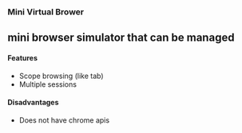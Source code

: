 ### Mini Virtual Brower
mini browser simulator that can be managed
---
#### Features
* Scope browsing (like tab)
* Multiple sessions

#### Disadvantages
* Does not have chrome apis